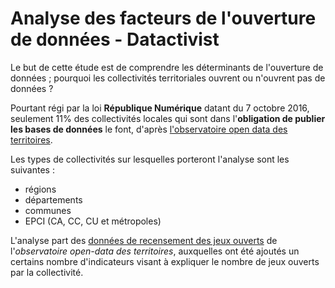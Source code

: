 # Analyse des facteurs de l'ouverture de données - Datactivist

Le but de cette étude est de comprendre les déterminants de l'ouverture de données ; pourquoi les collectivités territoriales ouvrent ou n'ouvrent pas de données ?

Pourtant régi par la loi **République Numérique** datant du 7 octobre 2016, seulement 11% des collectivités locales qui sont dans l'**obligation de publier les bases de données** le font, d'après [l'observatoire open data des territoires](https://www.observatoire-opendata.fr/resultats/). 

Les types de collectivités sur lesquelles porteront l'analyse sont les suivantes :
- régions
- départements
- communes
- EPCI (CA, CC, CU et métropoles)

L'analyse part des [données de recensement des jeux ouverts](https://www.observatoire-opendata.fr/les-donnees/) de l'*observatoire open-data des territoires*, auxquelles ont été ajoutés un certains nombre d'indicateurs visant à expliquer le nombre de jeux ouverts par la collectivité.
